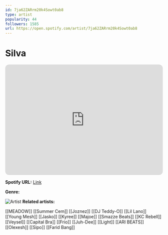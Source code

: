 ```yaml
---
id: 7ja62ZARrm20k4Sowt0ab8
type: artist
popularity: 44
followers: 1585
url: https://open.spotify.com/artist/7ja62ZARrm20k4Sowt0ab8
---
```

# Silva

<iframe style="border-radius:12px" src="https://open.spotify.com/embed/artist/7ja62ZARrm20k4Sowt0ab8" width="100%" height="352" frameBorder="0" allowfullscreen="" allow="autoplay; clipboard-write; encrypted-media; fullscreen; picture-in-picture" loading="lazy"></iframe>

**Spotify URL:** [Link](https://open.spotify.com/artist/7ja62ZARrm20k4Sowt0ab8)

**Genre:** 

![Artist](https://i.scdn.co/image/ab67616d0000b273f79ec18b11be189c37889d75)
**Related artists:**

[[MEADOW]]
[[Summer Cem]]
[[Joznez]]
[[DJ Teddy-O]]
[[Lil Lano]]
[[Young Mesh]]
[[Jasko]]
[[Kyree]]
[[Majoe]]
[[Smazze Beats]]
[[KC Rebell]]
[[Veysel]]
[[Capital Bra]]
[[Frio]]
[[Juh-Dee]]
[[Light]]
[[ARI BEATS]]
[[Olexesh]]
[[Sipo]]
[[Farid Bang]]
